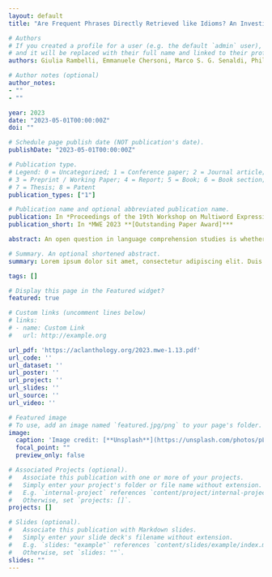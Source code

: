 ```yaml
---
layout: default
title: "Are Frequent Phrases Directly Retrieved like Idioms? An Investigation with Self-Paced Reading and Language Models"

# Authors
# If you created a profile for a user (e.g. the default `admin` user), write the username (folder name) here 
# and it will be replaced with their full name and linked to their profile.
authors: Giulia Rambelli, Emmanuele Chersoni, Marco S. G. Senaldi, Philippe Blache, Alessandro Lenci

# Author notes (optional)
author_notes:
- ""
- ""

year: 2023
date: "2023-05-01T00:00:00Z"
doi: ""

# Schedule page publish date (NOT publication's date).
publishDate: "2023-05-01T00:00:00Z"

# Publication type.
# Legend: 0 = Uncategorized; 1 = Conference paper; 2 = Journal article;
# 3 = Preprint / Working Paper; 4 = Report; 5 = Book; 6 = Book section;
# 7 = Thesis; 8 = Patent
publication_types: ["1"]

# Publication name and optional abbreviated publication name.
publication: In *Proceedings of the 19th Workshop on Multiword Expressions*
publication_short: In *MWE 2023 **[Outstanding Paper Award]***

abstract: An open question in language comprehension studies is whether non-compositional multiword expressions like idioms and compositional-but-frequent word sequences are processed differently. Are the latter constructed online, or are instead directly retrieved from the lexicon, with a degree of entrenchment depending on their frequency? In this paper, we address this question with two different methodologies. First, we set up a self-paced reading experiment comparing human reading times for idioms and both highfrequency and low-frequency compositional word sequences. Then, we ran the same experiment using the Surprisal metrics computed with Neural Language Models (NLMs). Our results provide evidence that idiomatic and high-frequency compositional expressions are processed similarly by both humans and NLMs. Additional experiments were run to test the possible factors that could affect the NLMs’ performance.

# Summary. An optional shortened abstract.
summary: Lorem ipsum dolor sit amet, consectetur adipiscing elit. Duis posuere tellus ac convallis placerat. Proin tincidunt magna sed ex sollicitudin condimentum.

tags: []

# Display this page in the Featured widget?
featured: true

# Custom links (uncomment lines below)
# links:
# - name: Custom Link
#   url: http://example.org

url_pdf: 'https://aclanthology.org/2023.mwe-1.13.pdf'
url_code: ''
url_dataset: ''
url_poster: ''
url_project: ''
url_slides: ''
url_source: ''
url_video: ''

# Featured image
# To use, add an image named `featured.jpg/png` to your page's folder. 
image:
  caption: 'Image credit: [**Unsplash**](https://unsplash.com/photos/pLCdAaMFLTE)'
  focal_point: ""
  preview_only: false

# Associated Projects (optional).
#   Associate this publication with one or more of your projects.
#   Simply enter your project's folder or file name without extension.
#   E.g. `internal-project` references `content/project/internal-project/index.md`.
#   Otherwise, set `projects: []`.
projects: []

# Slides (optional).
#   Associate this publication with Markdown slides.
#   Simply enter your slide deck's filename without extension.
#   E.g. `slides: "example"` references `content/slides/example/index.md`.
#   Otherwise, set `slides: ""`.
slides: ""
---
```


